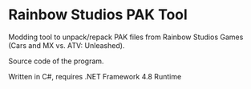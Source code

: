 # Rainbow Studios PAK Tool
Modding tool to unpack/repack PAK files from Rainbow Studios Games (Cars and MX vs. ATV: Unleashed).

Source code of the program.

Written in C#, requires .NET Framework 4.8 Runtime
